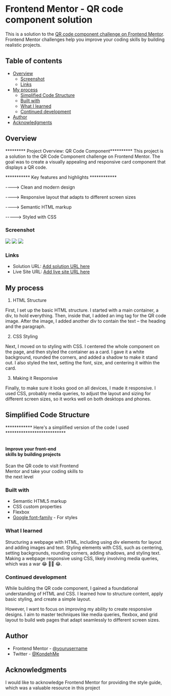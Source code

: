 # Frontend Mentor - QR code component solution

This is a solution to the [QR code component challenge on Frontend Mentor](https://www.frontendmentor.io/challenges/qr-code-component-iux_sIO_H). Frontend Mentor challenges help you improve your coding skills by building realistic projects. 

## Table of contents

- [Overview](#overview)
  - [Screenshot](#screenshot)
  - [Links](#links)
- [My process](#my-process)
  - [Simplified Code Structure](#simplified-code-structure)
  - [Built with](#built-with)
  - [What I learned](#what-i-learned)
  - [Continued development](#continued-development)
- [Author](#author)
- [Acknowledgments](#acknowledgments)


## Overview

********* Project Overview: QR Code Component**********
This project is a solution to the QR Code Component challenge on Frontend Mentor. The goal was to create a visually appealing and responsive card component that displays a QR code.

*********** Key features and highlights ************

----> Clean and modern design

----> Responsive layout that adapts to different screen sizes

----> Semantic HTML markup

-----> Styled with CSS
### Screenshot

![](/images/Screenshot%202025-001.png)
![](/images/Screenshot%202025-002.png)
![](/images/Screenshot%202025-003.png)

### Links

- Solution URL: [Add solution URL here](https://github.com/Kondeh1/QR-code-component)
- Live Site URL: [Add live site URL here](https://kondeh1.github.io/QR-code-component/)

## My process
  1. HTML Structure

  First, I set up the basic HTML structure. I started with a main container, a div, to hold everything. Then, inside that, I added an img tag for the QR code image. After the image, I added another div to contain the text – the heading and the paragraph.

2. CSS Styling

  Next, I moved on to styling with CSS. I centered the whole component on the page, and then styled the container as a card. I gave it a white background, rounded the corners, and added a shadow to make it stand out. I also styled the text, setting the font, size, and centering it within the card.

3. Making it Responsive

  Finally, to make sure it looks good on all devices, I made it responsive. I used CSS, probably media queries, to adjust the layout and sizing for different screen sizes, so it works well on both desktops and phones.

## Simplified Code Structure

************ Here's a simplified version of the code I used ***************************
 <div class="container">
      <div class="child">
         <img src="/images/image-qr-code.png" alt="">
         <h4>Improve your front-end <br> skills by building projects</h4>
         <p>Scan the QR code to visit Frontend <br> Mentor and take your coding skills to <br> the next level</p>
      </div>
     </div>

### Built with

- Semantic HTML5 markup
- CSS custom properties
- Flexbox
- [Google font-family](https://fonts.google.com/specimen/Outfit) - For styles

### What I learned

Structuring a webpage with HTML, including using div elements for layout and adding images and text.
Styling elements with CSS, such as centering, setting backgrounds, rounding corners, adding shadows, and styling text.
Making a webpage responsive using CSS, likely involving media queries, which was a war 😂 🤦‍♀️ 😂.



### Continued development

While building the QR code component, I gained a foundational understanding of HTML and CSS. I learned how to structure content, apply basic styling, and create a simple layout.

However, I want to focus on improving my ability to create responsive designs. I aim to master techniques like media queries, flexbox, and grid layout to build web pages that adapt seamlessly to different screen sizes.

## Author

- Frontend Mentor - [@yourusername](https://www.frontendmentor.io/profile/yourusername)
- Twitter - [@KondehMe](https://www.x.com/KondehMe)



## Acknowledgments

I would like to acknowledge Frontend Mentor for providing the style guide, which was a valuable resource in this project
